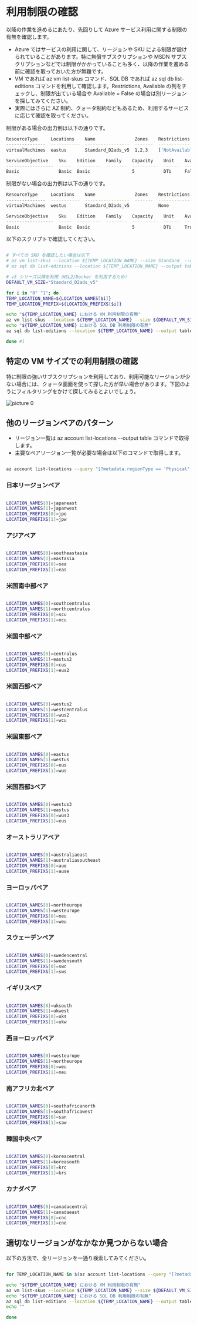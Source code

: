 # 利用制限の確認

以降の作業を進めるにあたり、先回りして Azure サービス利用に関する制限の有無を確認します。

- Azure ではサービスの利用に関して、リージョンや SKU による制限が設けられていることがあります。特に無償サブスクリプションや MSDN サブスクリプションなどでは制限がかかっていることも多く、以降の作業を進める前に確認を取っておいた方が無難です。
- VM であれば az vm list-skus コマンド、SQL DB であれば az sql db list-editions コマンドを利用して確認します。Restrictions, Available の列をチェックし、制限が出ている場合や Available = False の場合は別リージョンを探してみてください。
- 実際にはさらに AZ 制約、クォータ制約などもあるため、利用するサービスに応じて確認を取ってください。

制限がある場合の出力例は以下の通りです。

```bash
ResourceType     Locations    Name               Zones    Restrictions
---------------  -----------  -----------------  -------  ----------------------------------------------------------------------------------------------------------------------------------------------
virtualMachines  eastus       Standard_D2ads_v5  1,2,3    ['NotAvailableForSubscription, type: Location, locations: eastus', 'NotAvailableForSubscription, type: Zone, locations: eastus, zones: 1,2,3']

ServiceObjective    Sku    Edition    Family    Capacity    Unit    Available
------------------  -----  ---------  --------  ----------  ------  -----------
Basic               Basic  Basic                5           DTU     False
```

制限がない場合の出力例は以下の通りです。

```bash
ResourceType     Locations    Name               Zones    Restrictions
---------------  -----------  -----------------  -------  --------------
virtualMachines  westus       Standard_D2ads_v5           None

ServiceObjective    Sku    Edition    Family    Capacity    Unit    Available
------------------  -----  ---------  --------  ----------  ------  -----------
Basic               Basic  Basic                5           DTU     True
```

以下のスクリプトで確認してください。

``` bash

# すべての SKU を確認したい場合は以下
# az vm list-skus --location ${TEMP_LOCATION_NAME} --size Standard_ --all --output table
# az sql db list-editions --location ${TEMP_LOCATION_NAME} --output table

# v5 シリーズ以降を利用（WSL2/Docker を利用するため）
DEFAULT_VM_SIZE="Standard_D2ads_v5"

for i in "0" "1"; do
TEMP_LOCATION_NAME=${LOCATION_NAMES[$i]}
TEMP_LOCATION_PREFIX=${LOCATION_PREFIXS[$i]}

echo "${TEMP_LOCATION_NAME} における VM 利用制限の有無"
az vm list-skus --location ${TEMP_LOCATION_NAME} --size ${DEFAULT_VM_SIZE} --all --output table
echo "${TEMP_LOCATION_NAME} における SQL DB 利用制限の有無"
az sql db list-editions --location ${TEMP_LOCATION_NAME} --output table --subscription ${SUBSCRIPTION_ID_MGMT} --edition "Basic"

done #i

```

## 特定の VM サイズでの利用制限の確認

特に制限の強いサブスクリプションを利用しており、利用可能なリージョンが少ない場合には、クォータ画面を使って探した方が早い場合があります。下図のようにフィルタリングをかけて探してみるとよいでしょう。

![picture 0](./images/28b39cdee599c25d9b6c511ade87efaabf1124ebef6a39552ed6876952431fc1.png)  

## 他のリージョンペアのパターン

- リージョン一覧は az account list-locations --output table コマンドで取得します。
- 主要なペアリージョン一覧が必要な場合は以下のコマンドで取得します。

```bash

az account list-locations --query "[?metadata.regionType == 'Physical' && metadata.regionCategory == 'Recommended'].{RegionDisplayName:displayName, RegionName:name, PairedRegion:metadata.pairedRegion[0].name}" --output table

```

### 日本リージョンペア

```bash

LOCATION_NAMES[0]=japaneast
LOCATION_NAMES[1]=japanwest
LOCATION_PREFIXS[0]=jpe
LOCATION_PREFIXS[1]=jpw

```

### アジアペア

```bash

LOCATION_NAMES[0]=southeastasia
LOCATION_NAMES[1]=eastasia
LOCATION_PREFIXS[0]=sea
LOCATION_PREFIXS[1]=eas

```

### 米国南中部ペア

```bash

LOCATION_NAMES[0]=southcentralus
LOCATION_NAMES[1]=northcentralus
LOCATION_PREFIXS[0]=scu
LOCATION_PREFIXS[1]=ncu

```

### 米国中部ペア

```bash

LOCATION_NAMES[0]=centralus
LOCATION_NAMES[1]=eastus2
LOCATION_PREFIXS[0]=cus
LOCATION_PREFIXS[1]=eus2

```

### 米国西部ペア

```bash

LOCATION_NAMES[0]=westus2
LOCATION_NAMES[1]=westcentralus
LOCATION_PREFIXS[0]=wus2
LOCATION_PREFIXS[1]=wcu

```

### 米国東部ペア

```bash

LOCATION_NAMES[0]=eastus
LOCATION_NAMES[1]=westus
LOCATION_PREFIXS[0]=eus
LOCATION_PREFIXS[1]=wus

```

### 米国西部3ペア

```bash

LOCATION_NAMES[0]=westus3
LOCATION_NAMES[1]=eastus
LOCATION_PREFIXS[0]=wus3
LOCATION_PREFIXS[1]=eus

```

### オーストラリアペア

```bash

LOCATION_NAMES[0]=australiaeast
LOCATION_NAMES[1]=australiasoutheast
LOCATION_PREFIXS[0]=aue
LOCATION_PREFIXS[1]=ause

```

### ヨーロッパペア

```bash

LOCATION_NAMES[0]=northeurope
LOCATION_NAMES[1]=westeurope
LOCATION_PREFIXS[0]=neu
LOCATION_PREFIXS[1]=weu

```

### スウェーデンペア

```bash

LOCATION_NAMES[0]=swedencentral
LOCATION_NAMES[1]=swedensouth
LOCATION_PREFIXS[0]=swc
LOCATION_PREFIXS[1]=sws

```

### イギリスペア

```bash

LOCATION_NAMES[0]=uksouth
LOCATION_NAMES[1]=ukwest
LOCATION_PREFIXS[0]=uks
LOCATION_PREFIXS[1]=ukw

```

### 西ヨーロッパペア

```bash

LOCATION_NAMES[0]=westeurope
LOCATION_NAMES[1]=northeurope
LOCATION_PREFIXS[0]=weu
LOCATION_PREFIXS[1]=neu

```

### 南アフリカ北ペア

```bash

LOCATION_NAMES[0]=southafricanorth
LOCATION_NAMES[1]=southafricawest
LOCATION_PREFIXS[0]=san
LOCATION_PREFIXS[1]=saw

```

### 韓国中央ペア

```bash

LOCATION_NAMES[0]=koreacentral
LOCATION_NAMES[1]=koreasouth
LOCATION_PREFIXS[0]=krc
LOCATION_PREFIXS[1]=krs

```

### カナダペア

```bash

LOCATION_NAMES[0]=canadacentral
LOCATION_NAMES[1]=canadaeast
LOCATION_PREFIXS[0]=cnc
LOCATION_PREFIXS[1]=cne

```

## 適切なリージョンがなかなか見つからない場合

以下の方法で、全リージョンを一通り検索してみてください。

```bash

for TEMP_LOCATION_NAME in $(az account list-locations --query "[?metadata.regionType == 'Physical' && metadata.regionCategory == 'Recommended'].{RegionName:name}" --output tsv); do

echo "${TEMP_LOCATION_NAME} における VM 利用制限の有無"
az vm list-skus --location ${TEMP_LOCATION_NAME} --size ${DEFAULT_VM_SIZE} --all --output table
echo "${TEMP_LOCATION_NAME} における SQL DB 利用制限の有無"
az sql db list-editions --location ${TEMP_LOCATION_NAME} --output table --subscription ${SUBSCRIPTION_ID_MGMT} --edition "Basic"
echo ""

done

```
